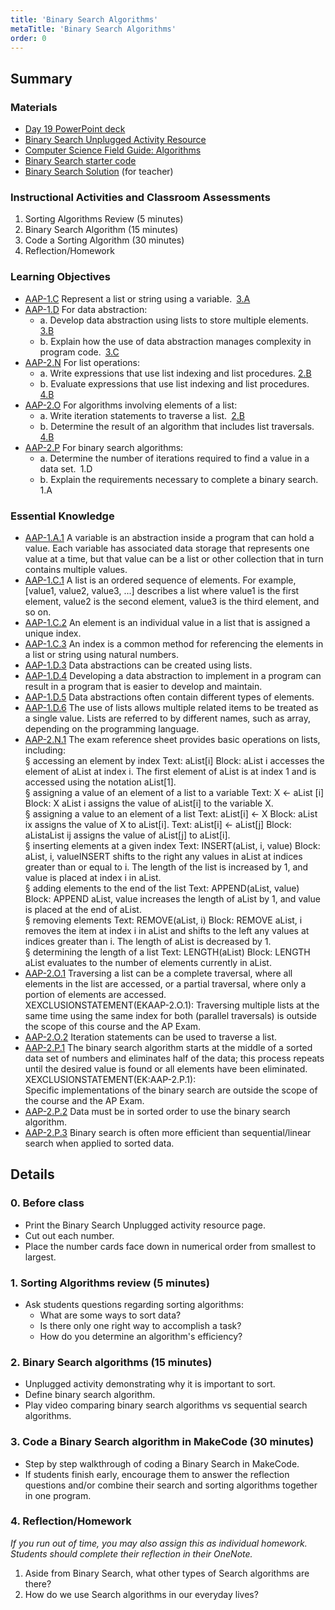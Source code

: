 ```yaml
---
title: 'Binary Search Algorithms'
metaTitle: 'Binary Search Algorithms'
order: 0
---
```


## Summary

### Materials

* [Day 19 PowerPoint deck](https://1drv.ms/p/s!AqsgsTyHBmRBkR4gYhJqXeVQ2cnW?e=6JaD1u)
* [Binary Search Unplugged Activity Resource](https://1drv.ms/w/s!AqsgsTyHBmRBkR_fXKFGyqBDP48p?e=cQA7F6)
* [Computer Science Field Guide: Algorithms](https://youtu.be/FOwCCvHEfY0)
* [Binary Search starter code](https://makecode.com/_7u6ERzga1hhM)
* [Binary Search Solution](https://makecode.com/_fPgg49WwkRdz) (for teacher)

### Instructional Activities and Classroom Assessments

1. Sorting Algorithms Review (5 minutes)
2. Binary Search Algorithm (15 minutes)
3. Code a Sorting Algorithm (30 minutes)
4. Reflection/Homework

### Learning Objectives 

* [AAP-1.C](https://apcentral.collegeboard.org/pdf/ap-computer-science-principles-course-and-exam-description.pdf?course=ap-computer-science-principles#page=72) Represent a list or string using a variable. [3.A](https://apcentral.collegeboard.org/pdf/ap-computer-science-principles-course-and-exam-description.pdf?course=ap-computer-science-principles#page=23)
* [AAP-1.D](https://apcentral.collegeboard.org/pdf/ap-computer-science-principles-course-and-exam-description.pdf?course=ap-computer-science-principles#page=73) For data abstraction:
    * a. Develop data abstraction using lists to store multiple elements. [3.B](https://apcentral.collegeboard.org/pdf/ap-computer-science-principles-course-and-exam-description.pdf?course=ap-computer-science-principles#page=23)
    * b. Explain how the use of data abstraction manages complexity in program code. [3.C](https://apcentral.collegeboard.org/pdf/ap-computer-science-principles-course-and-exam-description.pdf?course=ap-computer-science-principles#page=23)
* [AAP-2.N](https://apcentral.collegeboard.org/pdf/ap-computer-science-principles-course-and-exam-description.pdf?course=ap-computer-science-principles#page=87) For list operations:  
    * a. Write expressions that use list indexing and list procedures. [2.B](https://apcentral.collegeboard.org/pdf/ap-computer-science-principles-course-and-exam-description.pdf?course=ap-computer-science-principles#page=23)
    * b. Evaluate expressions that use list indexing and list procedures. [4.B](https://apcentral.collegeboard.org/pdf/ap-computer-science-principles-course-and-exam-description.pdf?course=ap-computer-science-principles#page=23)
* [AAP-2.O](https://apcentral.collegeboard.org/pdf/ap-computer-science-principles-course-and-exam-description.pdf?course=ap-computer-science-principles#page=89) For algorithms involving elements of a list:
    * a. Write iteration statements to traverse a list. [2.B](https://apcentral.collegeboard.org/pdf/ap-computer-science-principles-course-and-exam-description.pdf?course=ap-computer-science-principles#page=23)
    * b. Determine the result of an algorithm that includes list traversals. [4.B](https://apcentral.collegeboard.org/pdf/ap-computer-science-principles-course-and-exam-description.pdf?course=ap-computer-science-principles#page=23)
* [AAP-2.P](https://apcentral.collegeboard.org/pdf/ap-computer-science-principles-course-and-exam-description.pdf?course=ap-computer-science-principles#page=90) For binary search algorithms:
    * a. Determine the number of iterations required to find a value in a data set. 1.D 
    * b. Explain the requirements necessary to complete a binary search. 1.A

### Essential Knowledge 

* [AAP-1.A.1](https://apcentral.collegeboard.org/pdf/ap-computer-science-principles-course-and-exam-description.pdf?course=ap-computer-science-principles#page=70) A variable is an abstraction inside a program that can hold a value. Each variable has associated data storage that represents one value at a time, but that value can be a list or other collection that in turn contains multiple values.  
* [AAP-1.C.1](https://apcentral.collegeboard.org/pdf/ap-computer-science-principles-course-and-exam-description.pdf?course=ap-computer-science-principles#page=72) A list is an ordered sequence of elements. For example, [value1, value2, value3, ...] describes a list where value1 is the first element, value2 is the second element, value3 is the third element, and so on. 
* [AAP-1.C.2](https://apcentral.collegeboard.org/pdf/ap-computer-science-principles-course-and-exam-description.pdf?course=ap-computer-science-principles#page=72) An element is an individual value in a list that is assigned a unique index.
* [AAP-1.C.3](https://apcentral.collegeboard.org/pdf/ap-computer-science-principles-course-and-exam-description.pdf?course=ap-computer-science-principles#page=72) An index is a common method for referencing the elements in a list or string using natural numbers.
* [AAP-1.D.3](https://apcentral.collegeboard.org/pdf/ap-computer-science-principles-course-and-exam-description.pdf?course=ap-computer-science-principles#page=73) Data abstractions can be created using lists.
* [AAP-1.D.4](https://apcentral.collegeboard.org/pdf/ap-computer-science-principles-course-and-exam-description.pdf?course=ap-computer-science-principles#page=73) Developing a data abstraction to implement in a program can result in a program that is easier to develop and maintain.
* [AAP-1.D.5](https://apcentral.collegeboard.org/pdf/ap-computer-science-principles-course-and-exam-description.pdf?course=ap-computer-science-principles#page=73) Data abstractions often contain different types of elements.
* [AAP-1.D.6](https://apcentral.collegeboard.org/pdf/ap-computer-science-principles-course-and-exam-description.pdf?course=ap-computer-science-principles#page=73) The use of lists allows multiple related items to be treated as a single value. Lists are referred to by different names, such as array, depending on the programming language.
* [AAP-2.N.1](https://apcentral.collegeboard.org/pdf/ap-computer-science-principles-course-and-exam-description.pdf?course=ap-computer-science-principles#page=87) The exam reference sheet provides basic operations on lists, including:<br/>
§ accessing an element by index Text: aList[i] Block: aList i accesses the element of aList at index i. The first element of aList is at index 1 and is accessed using the notation  aList[1].<br/>
§ assigning a value of an element of a list to a variable Text: X ← aList [i] Block: X aList i assigns the value of aList[i] to the variable X.<br/>
§ assigning a value to an element of a list Text: aList[i] ← X Block: aList ix assigns the value of X to aList[i]. Text: aList[i] ← aList[j] Block: aListaList ij assigns the value of aList[j] to aList[i].<br/>
§ inserting elements at a given index Text: INSERT(aList, i, value) Block: aList, i, valueINSERT shifts to the right any values in aList at indices greater than or equal to i. The length of the list is increased by 1, and value is placed at index i in aList.<br/>
§ adding elements to the end of the list Text: APPEND(aList, value) Block: APPEND aList, value increases the length of aList by 1, and value is placed at the end of aList.<br/>
§ removing elements Text: REMOVE(aList, i) Block: REMOVE aList, i removes the item at index i in aList and shifts to the left any values at indices greater than i. The length of aList is decreased by 1.<br/>
§ determining the length of a list Text: LENGTH(aList) Block: LENGTH aList evaluates to the number of elements currently in aList.<br/>
* [AAP-2.O.1](https://apcentral.collegeboard.org/pdf/ap-computer-science-principles-course-and-exam-description.pdf?course=ap-computer-science-principles#page=89) Traversing a list can be a complete traversal, where all elements in the list are accessed, or a partial traversal, where only a portion of elements are accessed.<br/>
XEXCLUSIONSTATEMENT(EKAAP-2.O.1): Traversing multiple lists at the same time using the same index for both (parallel traversals) is outside the scope of this course and the AP Exam.
* [AAP-2.O.2](https://apcentral.collegeboard.org/pdf/ap-computer-science-principles-course-and-exam-description.pdf?course=ap-computer-science-principles#page=89) Iteration statements can be used to traverse a list.
* [AAP-2.P.1](https://apcentral.collegeboard.org/pdf/ap-computer-science-principles-course-and-exam-description.pdf?course=ap-computer-science-principles#page=90) The binary search algorithm starts at the middle of a sorted data set of numbers and eliminates half of the data; this process repeats until the desired value is found or all elements have been eliminated.<br/>
XEXCLUSIONSTATEMENT(EK:AAP-2.P.1):<br/>
Specific implementations of the binary search are outside the scope of the course and the AP Exam.  
* [AAP-2.P.2](https://apcentral.collegeboard.org/pdf/ap-computer-science-principles-course-and-exam-description.pdf?course=ap-computer-science-principles#page=90) Data must be in sorted order to use the binary search algorithm.
* [AAP-2.P.3](https://apcentral.collegeboard.org/pdf/ap-computer-science-principles-course-and-exam-description.pdf?course=ap-computer-science-principles#page=90) Binary search is often more efficient than sequential/linear search when applied to sorted data.

## Details

### 0. Before class 

* Print the Binary Search Unplugged activity resource page.
* Cut out each number.
* Place the number cards face down in numerical order from smallest to largest.

### 1. Sorting Algorithms review (5 minutes)

* Ask students questions regarding sorting algorithms:
    * What are some ways to sort data?
    * Is there only one right way to accomplish a task?
    * How do you determine an algorithm's efficiency?

### 2. Binary Search algorithms (15 minutes)

* Unplugged activity demonstrating why it is important to sort.
* Define binary search algorithm.
* Play video comparing binary search algorithms vs sequential search algorithms.

### 3. Code a Binary Search algorithm in MakeCode (30 minutes)

* Step by step walkthrough of coding a Binary Search in MakeCode.
* If students finish early, encourage them to answer the reflection questions and/or combine their search and sorting algorithms together in one program.

### 4. Reflection/Homework 

_If you run out of time, you may also assign this as individual homework. Students should complete their reflection in their OneNote._

1. Aside from Binary Search, what other types of Search algorithms are there?
2. How do we use Search algorithms in our everyday lives?